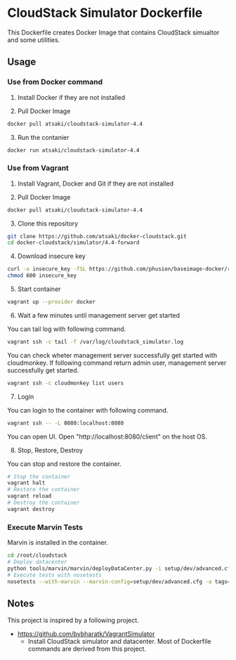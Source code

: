 # CloudStack Simulator Dockerfile

This Dockerfile creates Docker Image that contains CloudStack simualtor and 
some utilities.

## Usage

### Use from Docker command

1. Install Docker if they are not installed

2. Pull Docker Image

  ```sh
  docker pull atsaki/cloudstack-simulator-4.4
  ```

3. Run the contanier

  ```sh
  docker run atsaki/cloudstack-simulator-4.4
  ```

### Use from Vagrant

1. Install Vagrant, Docker and Git if they are not installed

2. Pull Docker Image

  ```sh
  docker pull atsaki/cloudstack-simulator-4.4
  ```

3. Clone this repository

  ```sh
  git clone https://github.com/atsaki/docker-cloudstack.git
  cd docker-cloudstack/simulator/4.4-forward
  ```

4. Download insecure key

  ```sh
  curl -o insecure_key -fSL https://github.com/phusion/baseimage-docker/raw/master/image/insecure_key
  chmod 600 insecure_key
  ```

5. Start container

  ```sh
  vagrant up --provider docker
  ```

6. Wait a few minutes until management server get started

  You can tail log with following command.

  ```sh
  vagrant ssh -c tail -f /var/log/cloudstack_simulator.log
  ```

  You can check wheter management server successfully get started with cloudmonkey.
  If following command return admin user, management server successfully get started.

  ```sh
  vagrant ssh -c cloudmonkey list users
  ```

7. Login

  You can login to the container with following command.

  ```sh
  vagrant ssh -- -L 8080:localhost:8080
  ```

  You can open UI. Open "http://localhost:8080/client" on the host OS.

8. Stop, Restore, Destroy

  You can stop and restore the container.

  ```sh
  # Stop the container
  vagrant halt
  # Restore the container
  vagrant reload
  # Destroy the container
  vagrant destroy
  ```

### Execute Marvin Tests

Marvin is installed in the container.

```sh
cd /root/cloudstack
# Deploy datacenter
python tools/marvin/marvin/deployDataCenter.py -i setup/dev/advanced.cfg
# Execute tests with nosetests
nosetests --with-marvin --marvin-config=setup/dev/advanced.cfg -a tags=advanced,required_hardware=false --hypervisor=simulator test/integration/smoke
```

## Notes

This project is inspired by a following project.

* https://github.com/bvbharatk/VagrantSimulator
  * Install CloudStack simulator and datacenter. Most of Dockerfile commands are derived from this project.
